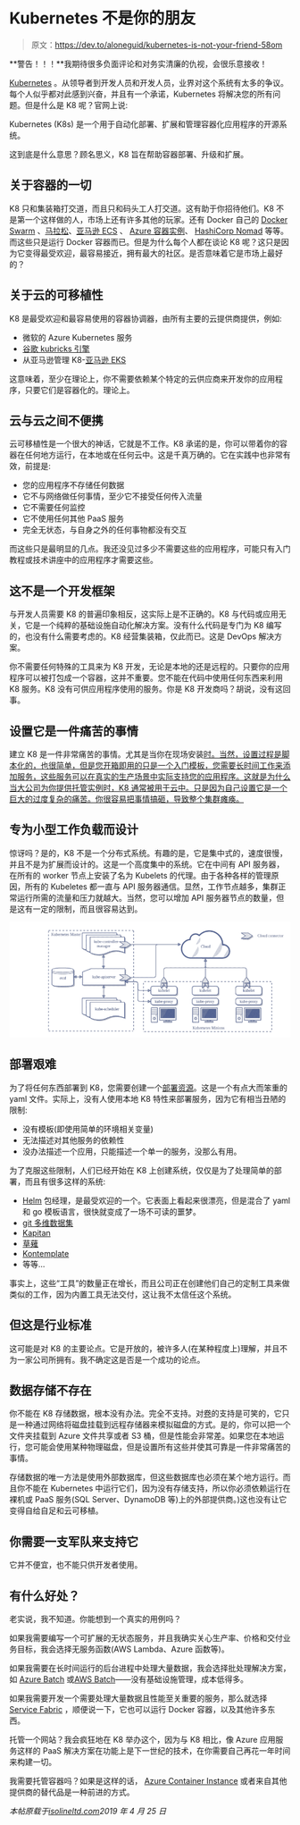 # Kubernetes 不是你的朋友

> 原文：<https://dev.to/aloneguid/kubernetes-is-not-your-friend-58om>

**警告！！！**我期待很多负面评论和对务实清廉的仇视，会很乐意接收！

[Kubernetes](https://kubernetes.io/) 。从领导者到开发人员和开发人员，业界对这个系统有太多的争议。每个人似乎都对此感到兴奋，并且有一个承诺，Kubernetes 将解决您的所有问题。但是什么是 K8 呢？官网上说:

Kubernetes (K8s) 是一个用于自动化部署、扩展和管理容器化应用程序的开源系统。

这到底是什么意思？顾名思义，K8 旨在帮助容器部署、升级和扩展。

## 关于容器的一切

K8 只和集装箱打交道，而且只和码头工人打交道。这有助于你招待他们。K8 不是第一个这样做的人，市场上还有许多其他的玩家。还有 Docker 自己的 [Docker Swarm](https://docs.docker.com/engine/swarm/) 、[马拉松](http://mesos.apache.org/)、[亚马逊 ECS](https://aws.amazon.com/ecs/) 、 [Azure 容器实例](https://docs.microsoft.com/en-gb/azure/container-instances/)、 [HashiCorp Nomad](https://www.nomadproject.io/) 等等。而这些只是运行 Docker 容器而已。但是为什么每个人都在谈论 K8 呢？这只是因为它变得最受欢迎，最容易接近，拥有最大的社区。是否意味着它是市场上最好的？

## 关于云的可移植性

K8 是最受欢迎和最容易使用的容器协调器，由所有主要的云提供商提供，例如:

*   微软的 Azure Kubernetes 服务
*   [谷歌 kubricks 引擎](https://cloud.google.com/kubernetes-engine/)
*   从亚马逊管理 K8-[亚马逊 EKS](https://aws.amazon.com/eks/)

这意味着，至少在理论上，你不需要依赖某个特定的云供应商来开发你的应用程序，只要它们是容器化的。理论上。

## 云与云之间不便携

云可移植性是一个很大的神话，它就是不工作。K8 承诺的是，你可以带着你的容器在任何地方运行，在本地或在任何云中。这是千真万确的。它在实践中也非常有效，前提是:

*   您的应用程序不存储任何数据
*   它不与网络做任何事情，至少它不接受任何传入流量
*   它不需要任何监控
*   它不使用任何其他 PaaS 服务
*   完全无状态，与自身之外的任何事物都没有交互

而这些只是最明显的几点。我还没见过多少不需要这些的应用程序，可能只有入门教程或技术讲座中的应用程序才需要这些。

## 这不是一个开发框架

与开发人员需要 K8 的普遍印象相反，这实际上是不正确的。K8 与代码或应用无关，它是一个纯粹的基础设施自动化解决方案。没有什么代码是专门为 K8 编写的，也没有什么需要考虑的。K8 经营集装箱，仅此而已。这是 DevOps 解决方案。

你不需要任何特殊的工具来为 K8 开发，无论是本地的还是远程的。只要你的应用程序可以被打包成一个容器，这并不重要。您不能在代码中使用任何东西来利用 K8 服务。K8 没有可供应用程序使用的服务。你是 K8 开发商吗？胡说，没有这回事。

## 设置它是一件痛苦的事情

建立 K8 是一件非常痛苦的事情。尤其是当你在现场安装[时。当然，设置过程是脚本化的，也很简单，但是您开箱即用的只是一个入门模板，您需要长时间工作来添加服务，这些服务可以在真实的生产场景中实际支持您的应用程序。这就是为什么当大公司为你提供托管实例时，K8 通常被用于云中。只是因为自己设置它是一个巨大的过度复杂的痛苦。你很容易把事情搞砸，导致整个集群瘫痪。](https://kubernetes.io/docs/setup/pick-right-solution/##custom-solutions)

## 专为小型工作负载而设计

惊讶吗？是的，K8 不是一个分布式系统。有趣的是，它是集中式的，速度很慢，并且不是为扩展而设计的。这是一个高度集中的系统。它在中间有 API 服务器，在所有的 worker 节点上安装了名为 Kubelets 的代理。由于各种各样的管理原因，所有的 Kubeletes 都一直与 API 服务器通信。显然，工作节点越多，集群正常运行所需的流量和压力就越大。当然，您可以增加 API 服务器节点的数量，但是这有一定的限制，而且很容易达到。

[![ Kubemetes Master  etcd  kubecontroller  manager  kubeapiserver  kubescheduler  ku let  kubeproxy  Cloud  ku let  Kubernetes Minions  Cloud connector  kubelet ](img/616daf6b0a919221dec6ec95be87c0a9.png)](https://res.cloudinary.com/practicaldev/image/fetch/s--U3PR8zBG--/c_limit%2Cf_auto%2Cfl_progressive%2Cq_auto%2Cw_880/https://isolineltd.azureedge.net/blog/2019/04/24/001.png)

## 部署艰难

为了将任何东西部署到 K8，您需要创建一个[部署资源](https://kubernetes.io/docs/concepts/workloads/controllers/deployment/)。这是一个有点大而笨重的 yaml 文件。实际上，没有人使用本地 K8 特性来部署服务，因为它有相当丑陋的限制:

*   没有模板(即使用简单的环境相关变量)
*   无法描述对其他服务的依赖性
*   没办法描述一个应用，只能描述一个单一的服务，没那么有用。

为了克服这些限制，人们已经开始在 K8 上创建系统，仅仅是为了处理简单的部署，而且有很多这样的系统:

*   [Helm](https://helm.sh/) 包经理，是最受欢迎的一个。它表面上看起来很漂亮，但是混合了 yaml 和 go 模板语言，很快就变成了一场不可读的噩梦。
*   [git 多维数据集](https://gitkube.sh)
*   [Kapitan](https://kapitan.dev/)
*   [草薙](https://github.com/kubernetes-sigs/kustomize)
*   [Kontemplate](http://kontemplate.works/)
*   等等...

事实上，这些“工具”的数量正在增长，而且公司正在创建他们自己的定制工具来做类似的工作，因为内置工具无法交付，这让我不太信任这个系统。

## 但这是行业标准

这可能是对 K8 的主要论点。它是开放的，被许多人(在某种程度上)理解，并且不为一家公司所拥有。我不确定这是否是一个成功的论点。

## 数据存储不存在

你不能在 K8 存储数据，根本没有办法。完全不支持。对[卷](https://kubernetes.io/docs/concepts/storage/volumes/)的支持是可笑的，它只是一种通过网络将磁盘挂载到远程存储器来模拟磁盘的方式。是的，你可以把一个文件夹挂载到 Azure 文件共享或者 S3 桶，但是性能会非常差。如果您在本地运行，您可能会使用某种物理磁盘，但是设置所有这些并使其可靠是一件非常痛苦的事情。

存储数据的唯一方法是使用外部数据库，但这些数据库也必须在某个地方运行。而且你不能在 Kubernetes 中运行它们，因为没有存储支持，所以你必须依赖运行在裸机或 PaaS 服务(SQL Server、DynamoDB 等)上的外部提供商。)这也没有让它变得自给自足和云可移植。

## 你需要一支军队来支持它

它并不便宜，也不能只供开发者使用。

## 有什么好处？

老实说，我不知道。你能想到一个真实的用例吗？

如果我需要编写一个可扩展的无状态服务，并且我确实关心生产率、价格和交付业务目标，我会选择无服务函数(AWS Lambda、Azure 函数等)。

如果我需要在长时间运行的后台进程中处理大量数据，我会选择批处理解决方案，如 [Azure Batch](https://azure.microsoft.com/en-us/services/batch/) 或[AWS Batch](https://aws.amazon.com/batch/)——没有基础设施管理，成本低得多。

如果我需要开发一个需要处理大量数据且性能至关重要的服务，那么就选择 [Service Fabric](https://azure.microsoft.com/en-us/services/service-fabric/) ，顺便说一下，它也可以运行 Docker 容器，以及其他许多东西。

托管一个网站？我会疯狂地在 K8 举办这个，因为与 K8 相比，像 Azure 应用服务这样的 PaaS 解决方案在功能上是下一世纪的技术，在你需要自己再花一年时间来构建一切。

我需要托管容器吗？如果是这样的话， [Azure Container Instance](https://docs.microsoft.com/en-gb/azure/container-instances/) 或者来自其他提供商的替代品是一种前进的方式。

*本帖原载于[isolineltd.com](https://www.isolineltd.com/blog/kubernetes-is-not-your-friend.html)2019 年 4 月 25 日*